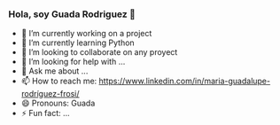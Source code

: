 ### Hola, soy Guada Rodriguez 👋

<!--
**pupefrosi/pupefrosi** is a ✨ _special_ ✨ repository because its `README.md` (this file) appears on your GitHub profile.
-->

- 🔭 I’m currently working on a project
- 🌱 I’m currently learning Python
- 👯 I’m looking to collaborate on any proyect
- 🤔 I’m looking for help with ...
- 💬 Ask me about ...
- 📫 How to reach me: https://www.linkedin.com/in/maria-guadalupe-rodríguez-frosi/
- 😄 Pronouns: Guada
- ⚡ Fun fact: ...

